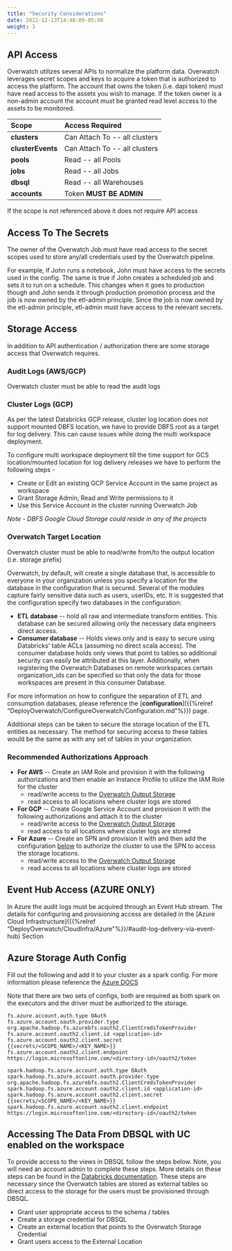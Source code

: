 ```yaml
---
title: "Security Considerations"
date: 2022-12-13T14:48:09-05:00
weight: 3
---
```


## API Access
Overwatch utilizes several APIs to normalize the platform data. Overwatch leverages secret scopes and keys to acquire 
a token that is authorized to access the platform. The account that owns the token (i.e. dapi token) must have 
read access to the assets you wish to manage. If the token owner is a non-admin account the account must be granted 
read level access to the assets to be monitored.

| Scope             | Access Required               |
|:------------------|:------------------------------|
| **clusters**      | Can Attach To -- all clusters |
| **clusterEvents** | Can Attach To -- all clusters |
| **pools**         | Read -- all Pools             |
| **jobs**          | Read -- all Jobs              |
| **dbsql**         | Read -- all Warehouses        |
| **accounts**      | Token **MUST BE ADMIN**       |

If the scope is not referenced above it does not require API access

## Access To The Secrets
The owner of the Overwatch Job must have read access to the secret scopes used to store any/all credentials used by 
the Overwatch pipeline.

For example, if John runs a notebook, John must have access to the secrets used in the config. The same is true if John
creates a scheduled job and sets it to run on a schedule. This changes when it goes to production though and John
sends it through production promotion process and the job is now owned by the etl-admin principle. Since the job
is now owned by the etl-admin principle, etl-admin must have access to the relevant secrets.

## Storage Access
In addition to API authentication / authorization there are some storage access that Overwatch requires.

### Audit Logs (AWS/GCP)
Overwatch cluster must be able to read the audit logs

### Cluster Logs (GCP)
As per the latest Databricks GCP release, cluster log location does not support mounted DBFS location, we have to provide DBFS root as a target for log delivery.
This can cause issues while doing the multi workspace deployment. 

To configure multi workspace deployment till the time support for GCS location/mounted location for log delivery releases we have to perform the following steps -
* Create or Edit an existing GCP Service Account in the same project as workspace
* Grant Storage Admin, Read and Write permissions to it
* Use this Service Account in the cluster running Overwatch Job

_Note - DBFS Google Cloud Storage could reside in any of the projects_




### Overwatch Target Location
Overwatch cluster must be able to read/write from/to the output location (i.e. storage prefix) 

Overwatch, by default, will create a single database that, is accessible to everyone in your organization unless you
specify a location for the database in the configuration that is secured. Several of the modules
capture fairly sensitive data such as users, userIDs, etc. It is suggested that the configuration specify two
databases in the configuration:
* **ETL database** -- hold all raw and intermediate transform entities. This database can be secured
  allowing only the necessary data engineers direct access.
* **Consumer database** -- Holds views only and is easy to secure using Databricks' table ACLs (assuming no direct
  scala access). The consumer database holds only views that point to tables so additional security can easily be
  attributed at this layer. Additionally, when registering the Overwatch Databases on remote workspaces certain 
  organization_ids can be specified so that only the data for those workspaces are present in this consumer Database.

For more information on how to configure the separation of ETL and consumption databases, please reference the
[**configuration**]({{%relref "DeployOverwatch/ConfigureOverwatch/Configuration.md"%}}) page.

Additional steps can be taken to secure the storage location of the ETL entities as necessary. The method for
securing access to these tables would be the same as with any set of tables in your organization.

### Recommended Authorizations Approach
* **For AWS** -- Create an IAM Role and provision it with the following authorizations and then enable an Instance 
  Profile to utilize the IAM Role for the cluster
  * read/write access to the [Overwatch Output Storage](#overwatch-target-location)
  * read access to all locations where cluster logs are stored
* **For GCP** -- Create Google Service Account and provision it with the following authorizations and attach it to the cluster
  * read/write access to the [Overwatch Output Storage](#overwatch-target-location)
  * read access to all locations where cluster logs are stored
* **For Azure** -- Create an SPN and provision it with and then add the configuration [below](#azure-storage-auth-config) 
  to authorize the cluster to use the SPN to access the storage locations.
  * read/write access to the [Overwatch Output Storage](#overwatch-target-location)
  * read access to all locations where cluster logs are stored

## Event Hub Access (AZURE ONLY)
In Azure the audit logs must be acquired through an Event Hub stream. The details for configuring and provisioning 
access are detailed in the 
[Azure Cloud Infrastructure]({{%relref "DeployOverwatch/CloudInfra/Azure"%}}/#audit-log-delivery-via-event-hub) Section


## Azure Storage Auth Config 
Fill out the following and add it to your cluster as a spark config. For more information please reference 
the [Azure DOCS](https://learn.microsoft.com/en-us/azure/databricks/dbfs/mounts#--mount-adls-gen2-or-blob-storage-with-abfs)

Note that there are two sets of configs, both are required as both spark on the executors and the driver must be 
authorized to the storage.
```
fs.azure.account.auth.type OAuth
fs.azure.account.oauth.provider.type org.apache.hadoop.fs.azurebfs.oauth2.ClientCredsTokenProvider
fs.azure.account.oauth2.client.id <application-id>
fs.azure.account.oauth2.client.secret {{secrets/<SCOPE_NAME>/<KEY_NAME>}}
fs.azure.account.oauth2.client.endpoint https://login.microsoftonline.com/<directory-id>/oauth2/token

spark.hadoop.fs.azure.account.auth.type OAuth
spark.hadoop.fs.azure.account.oauth.provider.type org.apache.hadoop.fs.azurebfs.oauth2.ClientCredsTokenProvider
spark.hadoop.fs.azure.account.oauth2.client.id <application-id>
spark.hadoop.fs.azure.account.oauth2.client.secret {{secrets/<SCOPE_NAME>/<KEY_NAME>}}
spark.hadoop.fs.azure.account.oauth2.client.endpoint https://login.microsoftonline.com/<directory-id>/oauth2/token
```

## Accessing The Data From DBSQL with UC enabled on the workspace
To provide access to the views in DBSQL follow the steps below. Note, you will need an account admin to complete 
these steps. More details on these steps can be found in the 
[Databricks documentation](https://docs.databricks.com/sql/language-manual/sql-ref-external-locations.html). These 
steps are necessary since the Overwatch tables are stored as external tables so direct access to the storage for the 
users must be provisioned through DBSQL.
* Grant user appropriate access to the schema / tables
* Create a storage credential for DBSQL
* Create an external location that points to the Overwatch Storage Credential
* Grant users access to the External Location
